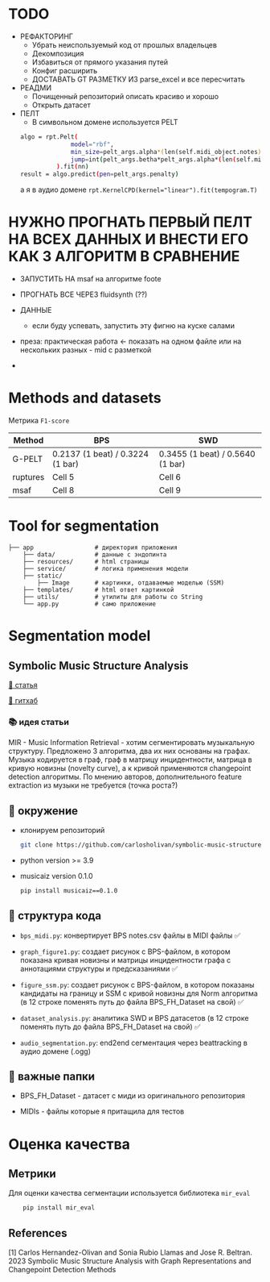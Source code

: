 # TODO 
- РЕФАКТОРИНГ
  - Убрать неиспользуемый код от прошлых владельцев
  - Декомпозиция
  - Избавиться от прямого указания путей
  - Конфиг расширить
  - ДОСТАВАТЬ GT РАЗМЕТКУ ИЗ parse_excel и все пересчитать
- РЕАДМИ
  - Почищенный репозиторий описать красиво и хорошо
  - Открыть датасет
- ПЕЛТ
  - В символьном домене используется PELT
  ```bash 
  algo = rpt.Pelt(
                model="rbf",
                min_size=pelt_args.alpha*(len(self.midi_object.notes)/15),
                jump=int(pelt_args.betha*pelt_args.alpha*(len(self.midi_object.notes)/15)),
            ).fit(nn)
  result = algo.predict(pen=pelt_args.penalty) 
  ```
  а я в аудио домене `rpt.KernelCPD(kernel="linear").fit(tempogram.T)`
#  НУЖНО ПРОГНАТЬ ПЕРВЫЙ ПЕЛТ НА ВСЕХ ДАННЫХ И ВНЕСТИ ЕГО КАК 3 АЛГОРИТМ В СРАВНЕНИЕ
- ЗАПУСТИТЬ НА msaf на алгоритме foote
- ПРОГНАТЬ ВСЕ ЧЕРЕЗ fluidsynth (??)
- ДАННЫЕ
  - если буду успевать, запустить эту фигню на куске салами


- преза: практическая работа <- показать на одном файле или на нескольких разных - mid с разметкой 
- 


# Methods and datasets

Метрика `F1-score`

| Method | BPS | SWD |
|----------|----------|----------|
| G-PELT    | 0.2137 (1 beat) / 0.3224 (1 bar)   | 0.3455 (1 beat) / 0.5640 (1 bar)   |
| ruptures   | Cell 5   | Cell 6   |
| msaf  | Cell 8   | Cell 9   |


# Tool for segmentation

```
├── app                 # директория приложения
    ├── data/           # данные с эндопинта
    ├── resources/      # html страницы
    ├── service/        # логика применения модели
    ├── static/         
        ├── Image       # картинки, отдаваемые моделью (SSM)
    ├── templates/      # html ответ картинкой 
    ├── utils/          # утилиты для работы со String
    └── app.py          # само приложение
```
# Segmentation model
## Symbolic Music Structure Analysis

[🌹 cтатья](https://arxiv.org/abs/2303.13881)

[🌹 гитхаб](https://github.com/carlosholivan/symbolic-music-structure-analysis)

### 📚 идея статьи

MIR - Music Information Retrieval - хотим сегментировать музыкальную структуру. Предложено 3 алгоритма, два их них
основаны на графах. 
Музыка кодируется в граф, граф в матрицу инцидентности, матрица в кривую новизны (novelty curve), а к кривой
применяются changepoint detection алгоритмы. По мнению авторов, дополнительного feature extraction из музыки не требуется (точка роста?)

## 💎 окружение
- клонируем репозиторий 

    ```bash
    git clone https://github.com/carlosholivan/symbolic-music-structure-analysis.git
    ```
- python version >= 3.9
- musicaiz version 0.1.0

  ```bash
  pip install musicaiz==0.1.0
  ```

## 💎 структура кода

- `bps_midi.py`: конвертирует BPS notes.csv файлы в MIDI файлы ✅
  
- `graph_figure1.py`: создает рисунок с BPS-файлом, в котором показана кривая новизны и матрицы инцидентности графа с аннотациями структуры и предсказаниями ✅

- `figure_ssm.py`: создает рисунок с BPS-файлом, в котором показаны кандидаты на границу и SSM с кривой новизны для Norm алгоритма (в 12 строке поменять путь до файла BPS_FH_Dataset на свой) ✅

- `dataset_analysis.py`: аналитика SWD и BPS датасетов (в 12 строке поменять путь до файла BPS_FH_Dataset на свой) ✅

- `audio_segmentation.py`: end2end сегментация через beattracking в аудио домене (.ogg) 


## 💎 важные папки

- BPS_FH_Dataset - датасет с миди из оригинального репозитория

- MIDIs - файлы которые я притащила для тестов

# Оценка качества
## Метрики

Для оценки качества сегментации используется библиотека `mir_eval`
```bash
    pip install mir_eval
```

## References
<a id="1">[1]</a> 
Carlos Hernandez-Olivan and Sonia Rubio Llamas and Jose R. Beltran. 2023
Symbolic Music Structure Analysis with Graph Representations and Changepoint Detection Methods



